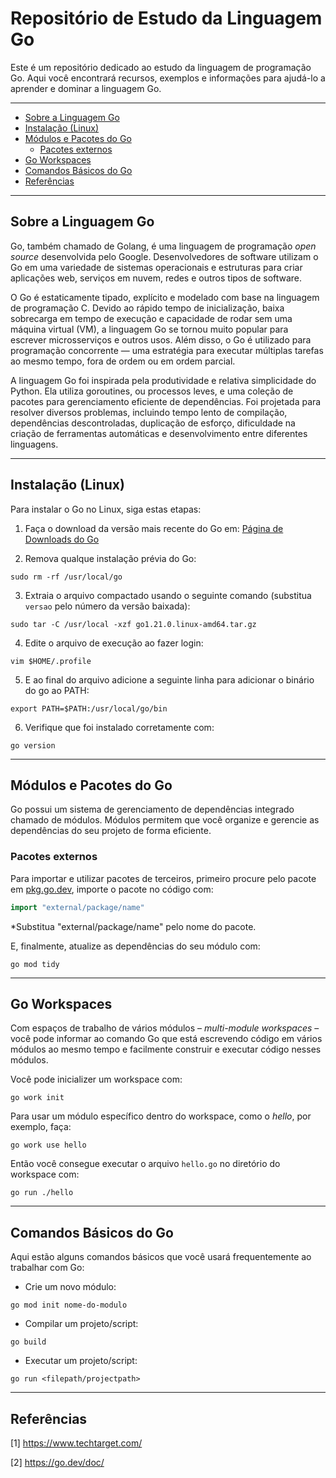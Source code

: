 <h1>Repositório de Estudo da Linguagem Go</h1>

Este é um repositório dedicado ao estudo da linguagem de programação Go. Aqui você encontrará recursos, exemplos e informações para ajudá-lo a aprender e dominar a linguagem Go.

---

- [Sobre a Linguagem Go](#sobre-a-linguagem-go)
- [Instalação (Linux)](#instalação-linux)
- [Módulos e Pacotes do Go](#módulos-e-pacotes-do-go)
  - [Pacotes externos](#pacotes-externos)
- [Go Workspaces](#go-workspaces)
- [Comandos Básicos do Go](#comandos-básicos-do-go)
- [Referências](#referências)

---

## Sobre a Linguagem Go

Go, também chamado de Golang, é uma linguagem de programação *open source* desenvolvida pelo Google. Desenvolvedores de software utilizam o Go em uma variedade de sistemas operacionais e estruturas para criar aplicações web, serviços em nuvem, redes e outros tipos de software.

O Go é estaticamente tipado, explícito e modelado com base na linguagem de programação C. Devido ao rápido tempo de inicialização, baixa sobrecarga em tempo de execução e capacidade de rodar sem uma máquina virtual (VM), a linguagem Go se tornou muito popular para escrever microsserviços e outros usos. Além disso, o Go é utilizado para programação concorrente — uma estratégia para executar múltiplas tarefas ao mesmo tempo, fora de ordem ou em ordem parcial.

A linguagem Go foi inspirada pela produtividade e relativa simplicidade do Python. Ela utiliza goroutines, ou processos leves, e uma coleção de pacotes para gerenciamento eficiente de dependências. Foi projetada para resolver diversos problemas, incluindo tempo lento de compilação, dependências descontroladas, duplicação de esforço, dificuldade na criação de ferramentas automáticas e desenvolvimento entre diferentes linguagens.

---

## Instalação (Linux)

Para instalar o Go no Linux, siga estas etapas:

1. Faça o download da versão mais recente do Go em: [Página de Downloads do Go](https://golang.org/dl/)

2. Remova qualque instalação prévia do Go:

```shell
sudo rm -rf /usr/local/go 
```

3. Extraia o arquivo compactado usando o seguinte comando (substitua `versao` pelo número da versão baixada):

```shell
sudo tar -C /usr/local -xzf go1.21.0.linux-amd64.tar.gz
```

4. Edite o arquivo de execução ao fazer login:

```shell
vim $HOME/.profile
```

5. E ao final do arquivo adicione a seguinte linha para adicionar o binário do go ao PATH:

```shell
export PATH=$PATH:/usr/local/go/bin
```

6. Verifique que foi instalado corretamente com:

```shell
go version
```

---

## Módulos e Pacotes do Go

Go possui um sistema de gerenciamento de dependências integrado chamado de módulos. Módulos permitem que você organize e gerencie as dependências do seu projeto de forma eficiente.

### Pacotes externos

Para importar e utilizar pacotes de terceiros, primeiro procure pelo pacote em [pkg.go.dev](https://pkg.go.dev), importe o pacote no código com:

```go
import "external/package/name"
```

*Substitua "external/package/name" pelo nome do pacote.

E, finalmente, atualize as dependências do seu módulo com:

```shell
go mod tidy
```

---

## Go Workspaces

Com espaços de trabalho de vários módulos &ndash; *multi-module workspaces* &ndash; você pode informar ao comando Go que está escrevendo código em vários módulos ao mesmo tempo e facilmente construir e executar código nesses módulos.

Você pode inicializer um workspace com:

```shell
go work init
```

Para usar um módulo específico dentro do workspace, como o *hello*, por exemplo, faça:

```shell
go work use hello
```

Então você consegue executar o arquivo `hello.go` no diretório do workspace com:

```shell
go run ./hello
```

---

## Comandos Básicos do Go

Aqui estão alguns comandos básicos que você usará frequentemente ao trabalhar com Go:

- Crie um novo módulo:

```shell
go mod init nome-do-modulo
```

- Compilar um projeto/script:

```shell
go build
```

- Executar um projeto/script:

```shell
go run <filepath/projectpath>
```

---

## Referências

[1] https://www.techtarget.com/

[2] https://go.dev/doc/
